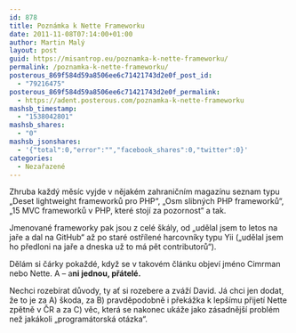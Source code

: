 ```yaml
---
id: 878
title: Poznámka k Nette Frameworku
date: 2011-11-08T07:14:00+01:00
author: Martin Malý
layout: post
guid: https://misantrop.eu/poznamka-k-nette-frameworku/
permalink: /poznamka-k-nette-frameworku/
posterous_869f584d59a8506ee6c71421743d2e0f_post_id:
  - "79216475"
posterous_869f584d59a8506ee6c71421743d2e0f_permalink:
  - https://adent.posterous.com/poznamka-k-nette-frameworku
mashsb_timestamp:
  - "1538042801"
mashsb_shares:
  - "0"
mashsb_jsonshares:
  - '{"total":0,"error":"","facebook_shares":0,"twitter":0}'
categories:
  - Nezařazené
---
```

Zhruba každ&yacute; měs&iacute;c vyjde v nějak&eacute;m zahraničn&iacute;m magaz&iacute;nu seznam typu &#8222;Deset lightweight frameworků pro PHP&#8220;, &#8222;Osm slibn&yacute;ch PHP frameworků&#8220;, &#8222;15 MVC frameworků v PHP, kter&eacute; stoj&iacute; za pozornost&#8220; a tak.

Jmenovan&eacute; frameworky pak jsou z cel&eacute; &scaron;k&aacute;ly, od &#8222;udělal jsem to letos na jaře a dal na GitHub&#8220; až po star&eacute; ostř&iacute;len&eacute; harcovn&iacute;ky typu Yii (&#8222;udělal jsem ho předloni na jaře a dneska už to m&aacute; pět contributorů&#8220;).

Děl&aacute;m si č&aacute;rky pokažd&eacute;, když se v takov&eacute;m čl&aacute;nku objev&iacute; jm&eacute;no Cimrman nebo Nette. A &#8211; a**ni jednou, př&aacute;tel&eacute;.**

Nechci rozeb&iacute;rat důvody, ty ať si rozebere a zv&aacute;ž&iacute; David. J&aacute; chci jen dodat, že to je za A) &scaron;koda, za B) pravděpodobně i přek&aacute;žka k lep&scaron;&iacute;mu přijet&iacute; Nette zpětně v ČR a za C) věc, kter&aacute; se nakonec uk&aacute;že jako z&aacute;sadněj&scaron;&iacute; probl&eacute;m než jak&aacute;koli &#8222;program&aacute;torsk&aacute; ot&aacute;zka&#8220;.